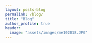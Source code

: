 ```yaml
---
layout: posts-blog
permalink: /blog/
title: "Blog"
author_profile: true
header:
  image: "assets/images/me102018.JPG"
---
```

